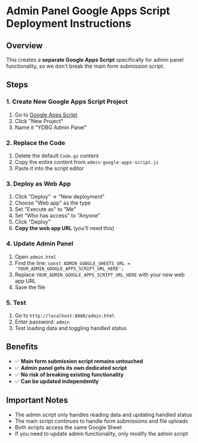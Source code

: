 # Admin Panel Google Apps Script Deployment Instructions

## Overview
This creates a **separate Google Apps Script** specifically for admin panel functionality, so we don't break the main form submission script.

## Steps

### 1. Create New Google Apps Script Project
1. Go to [Google Apps Script](https://script.google.com)
2. Click "New Project"
3. Name it "YDBG Admin Panel"

### 2. Replace the Code
1. Delete the default `Code.gs` content
2. Copy the entire content from `admin-google-apps-script.js`
3. Paste it into the script editor

### 3. Deploy as Web App
1. Click "Deploy" → "New deployment"
2. Choose "Web app" as the type
3. Set "Execute as" to "Me"
4. Set "Who has access" to "Anyone"
5. Click "Deploy"
6. **Copy the web app URL** (you'll need this)

### 4. Update Admin Panel
1. Open `admin.html`
2. Find the line: `const ADMIN_GOOGLE_SHEETS_URL = 'YOUR_ADMIN_GOOGLE_APPS_SCRIPT_URL_HERE';`
3. Replace `YOUR_ADMIN_GOOGLE_APPS_SCRIPT_URL_HERE` with your new web app URL
4. Save the file

### 5. Test
1. Go to `http://localhost:8080/admin.html`
2. Enter password: `admin`
3. Test loading data and toggling handled status

## Benefits
- ✅ **Main form submission script remains untouched**
- ✅ **Admin panel gets its own dedicated script**
- ✅ **No risk of breaking existing functionality**
- ✅ **Can be updated independently**

## Important Notes
- The admin script only handles reading data and updating handled status
- The main script continues to handle form submissions and file uploads
- Both scripts access the same Google Sheet
- If you need to update admin functionality, only modify the admin script
